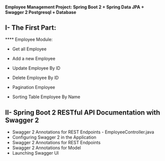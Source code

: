 #### Employee Management Project: Spring Boot 2 + Spring Data JPA + Swagger 2 Postgresql + Database

## I- The First Part:
**** Employee Module:
- Get all Employee 

- Add a new Employee 

- Update Employee By ID

- Delete Employee By ID

- Pagination Employee

- Sorting Table Employee By Name

## II- Spring Boot 2 RESTful API Documentation with Swagger 2
- Swagger 2 Annotations for REST Endpoints - EmployeeController.java
- Configuring Swagger 2 in the Application
- Swagger 2 Annotations for REST Endpoints
- Swagger 2 Annotations for Model
- Launching Swagger UI